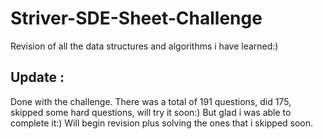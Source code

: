 # Striver-SDE-Sheet-Challenge
Revision of all the data structures and algorithms i have learned:)

## Update :
Done with the challenge. There was a total of 191 questions, did 175, skipped some hard questions, will try it soon:) 
But glad i was able to complete it:)
Will begin revision plus solving the ones that i skipped soon.
